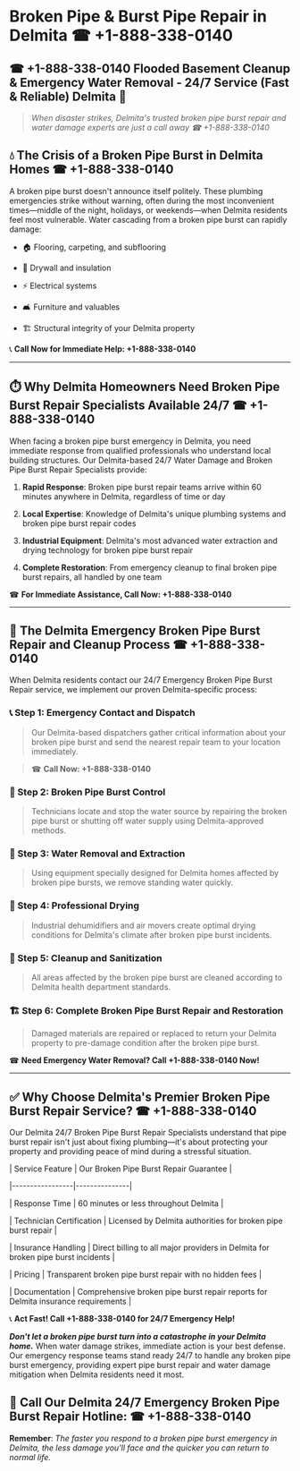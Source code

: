 # Broken Pipe & Burst Pipe Repair in Delmita ☎ +1-888-338-0140  
## ☎ +1-888-338-0140 Flooded Basement Cleanup & Emergency Water Removal - 24/7 Service (Fast & Reliable) Delmita 🚨  

> *When disaster strikes, Delmita's trusted broken pipe burst repair and water damage experts are just a call away ☎ +1-888-338-0140*  

## 💧 The Crisis of a Broken Pipe Burst in Delmita Homes ☎ +1-888-338-0140  

A broken pipe burst doesn't announce itself politely. These plumbing emergencies strike without warning, often during the most inconvenient times—middle of the night, holidays, or weekends—when Delmita residents feel most vulnerable. Water cascading from a broken pipe burst can rapidly damage:  

* 🏠 Flooring, carpeting, and subflooring  
* 🧱 Drywall and insulation  
* ⚡ Electrical systems  
* 🛋️ Furniture and valuables  
* 🏗️ Structural integrity of your Delmita property  

📞 **Call Now for Immediate Help: +1-888-338-0140**  

---  

## ⏱️ Why Delmita Homeowners Need Broken Pipe Burst Repair Specialists Available 24/7 ☎ +1-888-338-0140  

When facing a broken pipe burst emergency in Delmita, you need immediate response from qualified professionals who understand local building structures. Our Delmita-based 24/7 Water Damage and Broken Pipe Burst Repair Specialists provide:  

1. **Rapid Response**: Broken pipe burst repair teams arrive within 60 minutes anywhere in Delmita, regardless of time or day  
2. **Local Expertise**: Knowledge of Delmita's unique plumbing systems and broken pipe burst repair codes  
3. **Industrial Equipment**: Delmita's most advanced water extraction and drying technology for broken pipe burst repair  
4. **Complete Restoration**: From emergency cleanup to final broken pipe burst repairs, all handled by one team  

☎ **For Immediate Assistance, Call Now: +1-888-338-0140**  

---  

## 🔧 The Delmita Emergency Broken Pipe Burst Repair and Cleanup Process ☎ +1-888-338-0140  

When Delmita residents contact our 24/7 Emergency Broken Pipe Burst Repair service, we implement our proven Delmita-specific process:  

### 📞 Step 1: Emergency Contact and Dispatch  
> Our Delmita-based dispatchers gather critical information about your broken pipe burst and send the nearest repair team to your location immediately.  
> ☎ **Call Now: +1-888-338-0140**  

### 🚿 Step 2: Broken Pipe Burst Control  
> Technicians locate and stop the water source by repairing the broken pipe burst or shutting off water supply using Delmita-approved methods.  

### 🌊 Step 3: Water Removal and Extraction  
> Using equipment specially designed for Delmita homes affected by broken pipe bursts, we remove standing water quickly.  

### 💨 Step 4: Professional Drying  
> Industrial dehumidifiers and air movers create optimal drying conditions for Delmita's climate after broken pipe burst incidents.  

### 🧼 Step 5: Cleanup and Sanitization  
> All areas affected by the broken pipe burst are cleaned according to Delmita health department standards.  

### 🏗️ Step 6: Complete Broken Pipe Burst Repair and Restoration  
> Damaged materials are repaired or replaced to return your Delmita property to pre-damage condition after the broken pipe burst.  

☎ **Need Emergency Water Removal? Call +1-888-338-0140 Now!**  

---  

## ✅ Why Choose Delmita's Premier Broken Pipe Burst Repair Service? ☎ +1-888-338-0140  

Our Delmita 24/7 Broken Pipe Burst Repair Specialists understand that pipe burst repair isn't just about fixing plumbing—it's about protecting your property and providing peace of mind during a stressful situation.  

| Service Feature | Our Broken Pipe Burst Repair Guarantee |  
|-----------------|---------------|  
| Response Time | 60 minutes or less throughout Delmita |  
| Technician Certification | Licensed by Delmita authorities for broken pipe burst repair |  
| Insurance Handling | Direct billing to all major providers in Delmita for broken pipe burst incidents |  
| Pricing | Transparent broken pipe burst repair with no hidden fees |  
| Documentation | Comprehensive broken pipe burst repair reports for Delmita insurance requirements |  

📞 **Act Fast! Call +1-888-338-0140 for 24/7 Emergency Help!**  

***Don't let a broken pipe burst turn into a catastrophe in your Delmita home.*** When water damage strikes, immediate action is your best defense. Our emergency response teams stand ready 24/7 to handle any broken pipe burst emergency, providing expert pipe burst repair and water damage mitigation when Delmita residents need it most.  

## 📱 Call Our Delmita 24/7 Emergency Broken Pipe Burst Repair Hotline: ☎ +1-888-338-0140  

**Remember**: *The faster you respond to a broken pipe burst emergency in Delmita, the less damage you'll face and the quicker you can return to normal life.*